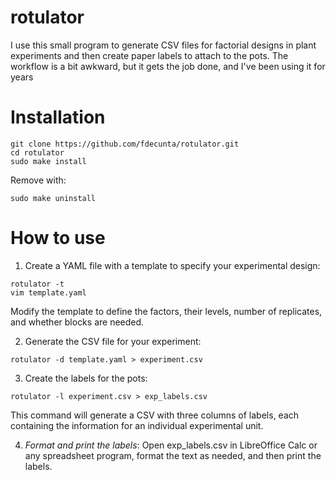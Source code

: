 # rotulator

I use this small program to generate CSV files for factorial designs in plant experiments and then create paper labels to attach to the pots. The workflow is a bit awkward, but it gets the job done, and I've been using it for years

# Installation

```
git clone https://github.com/fdecunta/rotulator.git
cd rotulator
sudo make install
```

Remove with:

```
sudo make uninstall
```


# How to use

1. Create a YAML file with a template to specify your experimental design:

```
rotulator -t
vim template.yaml
```

Modify the template to define the factors, their levels, number of replicates, and whether blocks are needed.

2. Generate the CSV file for your experiment:

```
rotulator -d template.yaml > experiment.csv
```

3. Create the labels for the pots:

```
rotulator -l experiment.csv > exp_labels.csv
```

This command will generate a CSV with three columns of labels, each containing the information for an individual experimental unit.

4. *Format and print the labels*: Open exp_labels.csv in LibreOffice Calc or any spreadsheet program, format the text as needed, and then print the labels.
